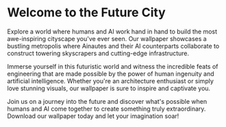 <!--font:Montserrat-->

# Welcome to the Future City

Explore a world where humans and AI work hand in hand to build the most awe-inspiring cityscape you've ever seen. Our wallpaper showcases a bustling metropolis where Ainautes and their AI counterparts collaborate to construct towering skyscrapers and cutting-edge infrastructure.

Immerse yourself in this futuristic world and witness the incredible feats of engineering that are made possible by the power of human ingenuity and artificial intelligence. Whether you're an architecture enthusiast or simply love stunning visuals, our wallpaper is sure to inspire and captivate you.

Join us on a journey into the future and discover what's possible when humans and AI come together to create something truly extraordinary. Download our wallpaper today and let your imagination soar!

<!--

Write me markdown content of website with wallpaper:

"A futuristic cityscape where Ainautes and their AI counterparts work together to build towering skyscrapers and infrastructure."

The header of the page should not be copy of the text but rather a real content of the website which is using this wallpaper.


---


# Welcome to the Future City

Explore a world where humans and AI work hand in hand to build the most awe-inspiring cityscape you've ever seen. Our wallpaper showcases a bustling metropolis where Ainautes and their AI counterparts collaborate to construct towering skyscrapers and cutting-edge infrastructure.

Immerse yourself in this futuristic world and witness the incredible feats of engineering that are made possible by the power of human ingenuity and artificial intelligence. Whether you're an architecture enthusiast or simply love stunning visuals, our wallpaper is sure to inspire and captivate you.

Join us on a journey into the future and discover what's possible when humans and AI come together to create something truly extraordinary. Download our wallpaper today and let your imagination soar!


---


Write me a Google font which is best fitting for the website.

Pick from the list:
- Playfair Display
- Great Vibes
- Alegreya
- IBM Plex Sans
- Roboto
- Raleway
- Lato
- Futura
- Cinzel Decorative
- Barlow Condensed
- Cinzel
- Cabin
- Orbitron
- Cormorant Garamond
- Exo 2
- Creepster
- Dancing Script
- Montserrat
- Inter
- Poppins
- Open Sans
- Lobster


Write just the font name nothing else.


---


Montserrat

-->
